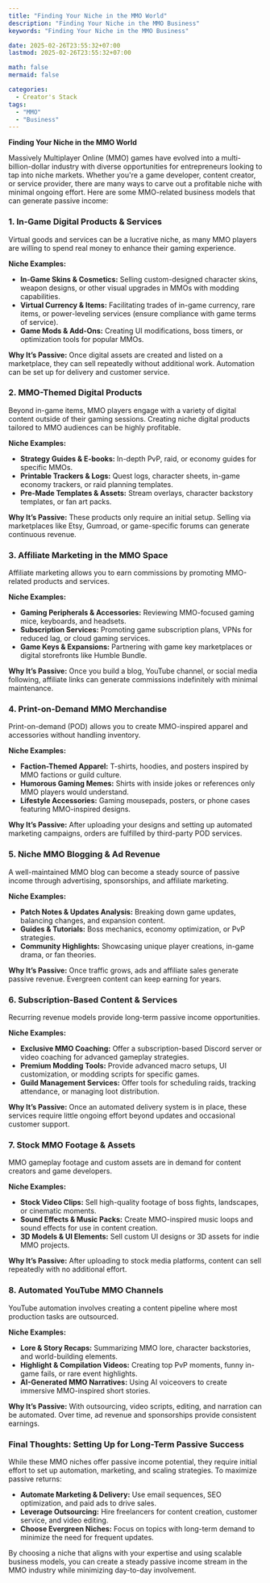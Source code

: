 ```yaml
---
title: "Finding Your Niche in the MMO World"
description: "Finding Your Niche in the MMO Business"
keywords: "Finding Your Niche in the MMO Business"

date: 2025-02-26T23:55:32+07:00
lastmod: 2025-02-26T23:55:32+07:00

math: false
mermaid: false

categories:
  - Creator's Stack
tags:
  - "MMO"
  - "Business"
---
```

**Finding Your Niche in the MMO World**
<!--more-->

Massively Multiplayer Online (MMO) games have evolved into a multi-billion-dollar industry with diverse opportunities for entrepreneurs looking to tap into niche markets. Whether you're a game developer, content creator, or service provider, there are many ways to carve out a profitable niche with minimal ongoing effort. Here are some MMO-related business models that can generate passive income:

### 1. In-Game Digital Products & Services

Virtual goods and services can be a lucrative niche, as many MMO players are willing to spend real money to enhance their gaming experience.

**Niche Examples:**
- **In-Game Skins & Cosmetics:** Selling custom-designed character skins, weapon designs, or other visual upgrades in MMOs with modding capabilities.
- **Virtual Currency & Items:** Facilitating trades of in-game currency, rare items, or power-leveling services (ensure compliance with game terms of service).
- **Game Mods & Add-Ons:** Creating UI modifications, boss timers, or optimization tools for popular MMOs.

**Why It’s Passive:** Once digital assets are created and listed on a marketplace, they can sell repeatedly without additional work. Automation can be set up for delivery and customer service.

### 2. MMO-Themed Digital Products

Beyond in-game items, MMO players engage with a variety of digital content outside of their gaming sessions. Creating niche digital products tailored to MMO audiences can be highly profitable.

**Niche Examples:**
- **Strategy Guides & E-books:** In-depth PvP, raid, or economy guides for specific MMOs.
- **Printable Trackers & Logs:** Quest logs, character sheets, in-game economy trackers, or raid planning templates.
- **Pre-Made Templates & Assets:** Stream overlays, character backstory templates, or fan art packs.

**Why It’s Passive:** These products only require an initial setup. Selling via marketplaces like Etsy, Gumroad, or game-specific forums can generate continuous revenue.

### 3. Affiliate Marketing in the MMO Space

Affiliate marketing allows you to earn commissions by promoting MMO-related products and services.

**Niche Examples:**
- **Gaming Peripherals & Accessories:** Reviewing MMO-focused gaming mice, keyboards, and headsets.
- **Subscription Services:** Promoting game subscription plans, VPNs for reduced lag, or cloud gaming services.
- **Game Keys & Expansions:** Partnering with game key marketplaces or digital storefronts like Humble Bundle.

**Why It’s Passive:** Once you build a blog, YouTube channel, or social media following, affiliate links can generate commissions indefinitely with minimal maintenance.

### 4. Print-on-Demand MMO Merchandise

Print-on-demand (POD) allows you to create MMO-inspired apparel and accessories without handling inventory.

**Niche Examples:**
- **Faction-Themed Apparel:** T-shirts, hoodies, and posters inspired by MMO factions or guild culture.
- **Humorous Gaming Memes:** Shirts with inside jokes or references only MMO players would understand.
- **Lifestyle Accessories:** Gaming mousepads, posters, or phone cases featuring MMO-inspired designs.

**Why It’s Passive:** After uploading your designs and setting up automated marketing campaigns, orders are fulfilled by third-party POD services.

### 5. Niche MMO Blogging & Ad Revenue

A well-maintained MMO blog can become a steady source of passive income through advertising, sponsorships, and affiliate marketing.

**Niche Examples:**
- **Patch Notes & Updates Analysis:** Breaking down game updates, balancing changes, and expansion content.
- **Guides & Tutorials:** Boss mechanics, economy optimization, or PvP strategies.
- **Community Highlights:** Showcasing unique player creations, in-game drama, or fan theories.

**Why It’s Passive:** Once traffic grows, ads and affiliate sales generate passive revenue. Evergreen content can keep earning for years.

### 6. Subscription-Based Content & Services

Recurring revenue models provide long-term passive income opportunities.

**Niche Examples:**
- **Exclusive MMO Coaching:** Offer a subscription-based Discord server or video coaching for advanced gameplay strategies.
- **Premium Modding Tools:** Provide advanced macro setups, UI customization, or modding scripts for specific games.
- **Guild Management Services:** Offer tools for scheduling raids, tracking attendance, or managing loot distribution.

**Why It’s Passive:** Once an automated delivery system is in place, these services require little ongoing effort beyond updates and occasional customer support.

### 7. Stock MMO Footage & Assets

MMO gameplay footage and custom assets are in demand for content creators and game developers.

**Niche Examples:**
- **Stock Video Clips:** Sell high-quality footage of boss fights, landscapes, or cinematic moments.
- **Sound Effects & Music Packs:** Create MMO-inspired music loops and sound effects for use in content creation.
- **3D Models & UI Elements:** Sell custom UI designs or 3D assets for indie MMO projects.

**Why It’s Passive:** After uploading to stock media platforms, content can sell repeatedly with no additional effort.

### 8. Automated YouTube MMO Channels

YouTube automation involves creating a content pipeline where most production tasks are outsourced.

**Niche Examples:**
- **Lore & Story Recaps:** Summarizing MMO lore, character backstories, and world-building elements.
- **Highlight & Compilation Videos:** Creating top PvP moments, funny in-game fails, or rare event highlights.
- **AI-Generated MMO Narratives:** Using AI voiceovers to create immersive MMO-inspired short stories.

**Why It’s Passive:** With outsourcing, video scripts, editing, and narration can be automated. Over time, ad revenue and sponsorships provide consistent earnings.

### Final Thoughts: Setting Up for Long-Term Passive Success

While these MMO niches offer passive income potential, they require initial effort to set up automation, marketing, and scaling strategies. To maximize passive returns:
- **Automate Marketing & Delivery:** Use email sequences, SEO optimization, and paid ads to drive sales.
- **Leverage Outsourcing:** Hire freelancers for content creation, customer service, and video editing.
- **Choose Evergreen Niches:** Focus on topics with long-term demand to minimize the need for frequent updates.

By choosing a niche that aligns with your expertise and using scalable business models, you can create a steady passive income stream in the MMO industry while minimizing day-to-day involvement.


